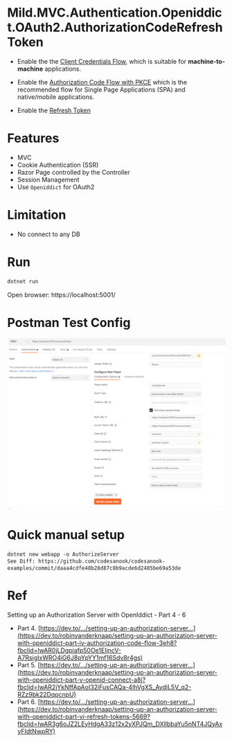 # Mild.MVC.Authentication.Openiddict.OAuth2.AuthorizationCodeRefreshToken

- Enable the the [Client Credentials Flow](https://oauth.net/2/grant-types/client-credentials/), which is suitable for **machine-to-machine** applications.

- Enable the [Authorization Code Flow with PKCE](https://oauth.net/2/grant-types/authorization-code/) which is the recommended flow for Single Page Applications (SPA) and native/mobile applications.

- Enable the [Refresh Token](https://oauth.net/2/grant-types/refresh-token/)

# Features
- MVC
- Cookie Authentication (SSR) 
- Razor Page controlled by the Controller
- Session Management 
- Use `Openiddict` for OAuth2 

# Limitation
- No connect to any DB

<!-- more -->

# Run

```sh
dotnet run
```

Open browser: https://localhost:5001/


# Postman Test Config

![](screenshot.png)

# Quick manual setup 
```
dotnet new webapp -o AuthorizeServer
See Diff: https://github.com/codesanook/codesanook-examples/commit/daaa4cdfe48b28d87c8b9acde6d2485be69a53de
```

# Ref
Setting up an Authorization Server with OpenIddict - Part 4 - 6

- Part 4. [https://dev.to/.../setting-up-an-authorization-server...](https://dev.to/robinvanderknaap/setting-up-an-authorization-server-with-openiddict-part-iv-authorization-code-flow-3eh8?fbclid=IwAR0jLDgpiafp50Oe1EIjncV-A7RsigIxWRO4iG6J8pYpYY1mf16Sdv8r4gs)
- Part 5. [https://dev.to/.../setting-up-an-authorization-server...](https://dev.to/robinvanderknaap/setting-up-an-authorization-server-with-openiddict-part-v-openid-connect-a8j?fbclid=IwAR2jYkNffApAoI32iFusCAQa-4lhVgXS_AydjL5V_q2-RZz9bk22DqpcnpU)
- Part 6. [https://dev.to/.../setting-up-an-authorization-server...](https://dev.to/robinvanderknaap/setting-up-an-authorization-server-with-openiddict-part-vi-refresh-tokens-5669?fbclid=IwAR3g6oJZ2LEyHdgA33z12x2yXPJQm_DXllbbaYu5nNT4JQyAxyFIdtNwpRY)
